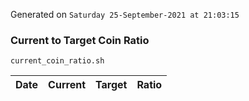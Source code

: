 Generated on `Saturday 25-September-2021 at 21:03:15`

### Current to Target Coin Ratio
`current_coin_ratio.sh`

Date|Current|Target|Ratio
---|---|---|---
